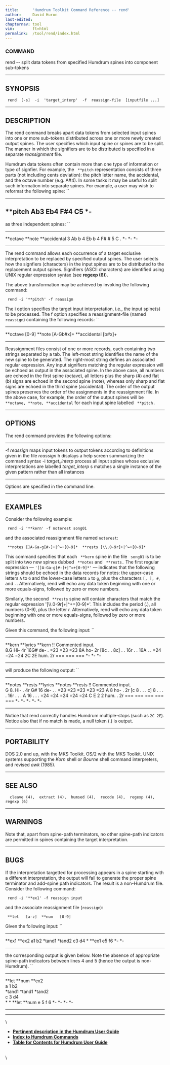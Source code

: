 ```yaml
---
title:		'Humdrum Toolkit Command Reference -- rend'
author:		David Huron
last-edited:	
chapternav:	tool
vim:		ft=html
permalink:	/tool/rend/index.html
---
```


### COMMAND

<span class="tool">rend</span> -- split data tokens from specified Humdrum spines into
component sub-tokens

------------------------------------------------------------------------

## SYNOPSIS ##

` rend  [-s]  -i  'target_interp'  -f  reassign-file  [inputfile ...]`

------------------------------------------------------------------------

## DESCRIPTION ##

The <span class="tool">rend</span> command breaks apart data tokens from selected input spines
into one or more sub-tokens distributed across one or more newly created
output spines. The user specifies which input spine or spines are to be
split. The manner in which the signifiers are to be distributed is
specified in a separate *reassignment* file.

Humdrum data tokens often contain more than one type of information or
type of signfier. For example, the ` **pitch` representation consists of
three parts (not including cents deviation): the pitch letter name, the
accidental, and the octave number (e.g. A\#4). In some tasks it may be
useful to split such information into separate spines. For example, a
user may wish to reformat the following spine: ``

-----------
\*\*pitch
Ab3
Eb4
F\#4
C5
\*-
-----------

as three independent spines: ``

------------ ---------- ----------------
\*\*octave   \*\*note   \*\*accidental
3            Ab         b
4            Eb         b
4            F\#        \#
5            C          .
\*-          \*-        \*-
------------ ---------- ----------------

The <span class="tool">rend</span> command allows each occurrence of a target exclusive
interpretation to be replaced by specified output spines. The user
selects how the signfiers (characters) in the input spines are to be
distributed to the replacement output spines. Signifiers (ASCII
characters) are identified using UNIX regular expression syntax (see
**regexp (6)**).

The above transformation may be achieved by invoking the following
command:

` rend -i '**pitch' -f reassign`

The <span class="option">i</span> option specifies the target input interpretation, i.e., the
input spine(s) to be processed. The <span class="option">f</span> option specifies a
reassignment-file (named `reassign`) containing the following records:
``

---------------- --------------
\*\*octave       \[0-9\]
\*\*note         \[A-Gb\#x\]+
\*\*accidental   \[b\#x\]+
---------------- --------------

Reassignment files consist of one or more records, each containing two
strings separated by a tab. The left-most string identifies the name of
the new spine to be generated. The right-most string defines an
associated regular expression. Any input signifiers matching the regular
expression will be echoed as output in the associated spine. In the
above case, all numbers are echoed in the first spine (<span class="rep">octave</span>), all
letters plus the sharp (\#) and flat (b) signs are echoed in the second
spine (<span class="rep">note</span>), whereas only sharp and flat signs are echoed in the
third spine (<span class="rep">accidental</span>). The order of the output spines preserves
the order of the assignments in the reassignment file. In the above
case, for example, the order of the output spines will be
` **octave, **note, **accidental` for each input spine labelled
` **pitch.`

------------------------------------------------------------------------

## OPTIONS ##

The <span class="tool">rend</span> command provides the following options:

--------------------- --------------------------------------------------------------------------
-f *reassign*         maps input tokens to output tokens according to definitions given in the
file *reassign*
<span class="option">h</span>                displays a help screen summarizing the command syntax
-i *target\_interp*   process all input spines whose exclusive interpretations are labelled
*target\_interp*
<span class="option">s</span>                matches a single instance of the given pattern rather than all instances
--------------------- --------------------------------------------------------------------------

Options are specified in the command line.

------------------------------------------------------------------------

## EXAMPLES ##

Consider the following example:

` rend -i '**kern' -f noterest song01`

and the associated reassignment file named `noterest`:

` **notes []A-Ga-g[#-]+|^=+[0-9]*  **rests [\\.0-9r]+|^=+[0-9]*`

This command specifies that each ` **kern` spine in the file ` song01`
is to be split into two new spines dubbed ` **notes` and ` **rests.` The
first regular expression &mdash; `'[]A-Ga-g[#-]+|^=+[0-9]*'` &mdash; indicates
that the following strings should be echoed in the data records for
<span class="rep">notes</span>: the upper-case letters `A` to `G` and the lower-case letters
`a` to `g`, plus the characters `[, ], #`, and `-`. Alternatively,
<span class="tool">rend</span> will echo any data token beginning with one or more
equals-signs, followed by zero or more numbers.

Similarly, the second ` **rests` spine will contain characters that
match the regular expression \'\[\\\\.0-9r\]+\|\^+=\[0-9\]\*\'. This
includes the period (.), all numbers (0-9), plus the letter *r.*
Alternatively, <span class="tool">rend</span> will echo any data token beginning with one or
more equals-signs, followed by zero or more numbers.

Given this command, the following input: ``

--------------------- ------------ ----------
\*\*kern              \*\*lyrics   \*\*kern
!! Commented input.                
8.G                   Hi-          4r
16G\#                 de-          .
=23                   =23          =23
8A                    ho-          2r
\[8c                  .            .
8c\]                  .            .
16r                   .            .
16A                   .            .
=24                   =24          =24
2C 2E                 hum.         2r
===                   ===          ===
\*-                   \*-          \*-
--------------------- ------------ ----------

will produce the following output: ``

--------------------- ----------- ------------ ----------- -----------
\*\*notes             \*\*rests   \*\*lyrics   \*\*notes   \*\*rests
!! Commented input.                                        
G                     8.          Hi-          .           4r
G\#                   16          de-          .           .
=23                   =23         =23          =23         =23
A                     8           ho-          .           2r
\[c                   8           .            .           .
c\]                   8           .            .           .
.                     16r         .            .           .
A                     16          .            .           .
=24                   =24         =24          =24         =24
C E                   2 2         hum.         .           2r
===                   ===         ===          ===         ===
\*-                   \*-         \*-          \*-         \*-
--------------------- ----------- ------------ ----------- -----------

Notice that <span class="tool">rend</span> correctly handles Humdrum multiple-stops (such as
`2C 2E`). Notice also that if no match is made, a null token (.) is
output.

------------------------------------------------------------------------

## PORTABILITY ##

DOS 2.0 and up, with the MKS Toolkit. OS/2 with the MKS Toolkit. UNIX
systems supporting the *Korn* shell or *Bourne* shell command
interpreters, and revised *awk* (1985).

------------------------------------------------------------------------

## SEE ALSO ##

`  cleave (4),  extract (4),  humsed (4),  recode (4),  regexp (4), regexp (6)`

------------------------------------------------------------------------

## WARNINGS ##

Note that, apart from spine-path terminators, no other spine-path
indicators are permitted in spines containing the target interpretation.

------------------------------------------------------------------------

## BUGS ##

If the interpretation targetted for processing appears in a spine
starting with a different interpretation, the output will fail to
generate the proper spine terminator and add-spine path indicators. The
result is a non-Humdrum file. Consider the following command:

` rend -i '**ex1' -f reassign input`

and the associate reassignment file (`reassign`):

` **let   [a-z]  **num   [0-9]`

Given the following input: ``

--------- ---------
\*\*ex1   \*\*ex2
a1        b2
\*tand1   \*tand2
c3        d4
\*        \*\*ex1
e5        f6
\*-       \*-
--------- ---------

the corresponding output is given below. Note the absence of appropriate
spine-path indicators between lines 4 and 5 (hence the output is
non-Humdrum). ``

--------- --------- --------- ---------
\*\*let   \*\*num   \*\*ex2   
a         1         b2        
\*tand1   \*tand1   \*tand2   
c         3         d4        
\*        \*        \*\*let   \*\*num
e         5         f         6
\*-       \*-       \*-       \*-
--------- --------- --------- ---------

------------------------------------------------------------------------

\

-   [**Pertinent description in the Humdrum User
    Guide**](../guide26.html#The_rend_Command)
-   [**Index to Humdrum Commands**](../commands.toc.html)
-   [**Table for Contents for Humdrum User Guide**](../guide.toc.html)

\
\
